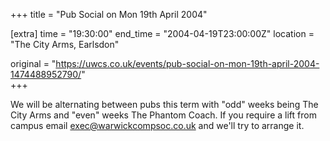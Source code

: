 +++
title = "Pub Social on Mon 19th April 2004"

[extra]
time = "19:30:00"
end_time = "2004-04-19T23:00:00Z"
location = "The City Arms, Earlsdon"

original = "https://uwcs.co.uk/events/pub-social-on-mon-19th-april-2004-1474488952790/"    
+++

We will be alternating between pubs this term with "odd" weeks being The City Arms and "even" weeks The Phantom Coach. If you require a lift from campus email exec@warwickcompsoc.co.uk and we'll try to arrange it.

